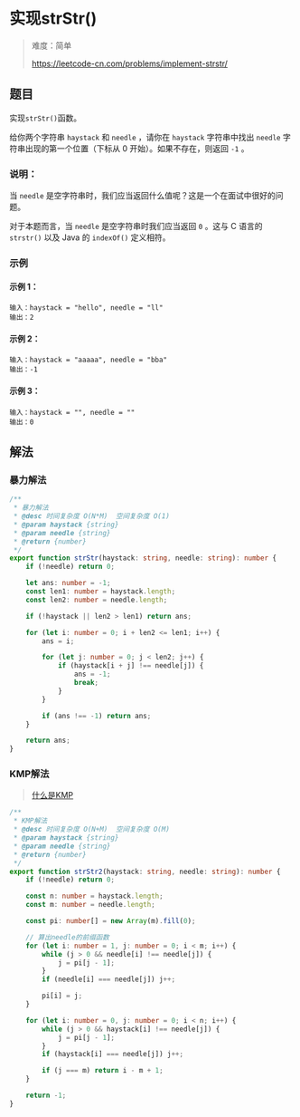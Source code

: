 # 实现strStr()

> 难度：简单
>
> https://leetcode-cn.com/problems/implement-strstr/

## 题目

实现`strStr()`函数。

给你两个字符串 `haystack` 和 `needle` ，请你在 `haystack` 字符串中找出 `needle` 字符串出现的第一个位置（下标从 0 开始）。如果不存在，则返回 `-1` 。

### 说明：

当 `needle` 是空字符串时，我们应当返回什么值呢？这是一个在面试中很好的问题。

对于本题而言，当 `needle` 是空字符串时我们应当返回 `0` 。这与 C 语言的` strstr()` 以及 Java 的 `indexOf()` 定义相符。

### 示例

#### 示例 1：

```
输入：haystack = "hello", needle = "ll"
输出：2
```

#### 示例 2：

```
输入：haystack = "aaaaa", needle = "bba"
输出：-1
```

#### 示例 3：

```
输入：haystack = "", needle = ""
输出：0
```

## 解法

### 暴力解法

```typescript
/**
 * 暴力解法
 * @desc 时间复杂度 O(N*M)  空间复杂度 O(1)
 * @param haystack {string}
 * @param needle {string}
 * @return {number}
 */
export function strStr(haystack: string, needle: string): number {
    if (!needle) return 0;

    let ans: number = -1;
    const len1: number = haystack.length;
    const len2: number = needle.length;

    if (!haystack || len2 > len1) return ans;

    for (let i: number = 0; i + len2 <= len1; i++) {
        ans = i;

        for (let j: number = 0; j < len2; j++) {
            if (haystack[i + j] !== needle[j]) {
                ans = -1;
                break;
            }
        }

        if (ans !== -1) return ans;
    }

    return ans;
}
```

### KMP解法

> [什么是KMP](./KMP.md)

```typescript
/**
 * KMP解法
 * @desc 时间复杂度 O(N+M)  空间复杂度 O(M)
 * @param haystack {string}
 * @param needle {string}
 * @return {number}
 */
export function strStr2(haystack: string, needle: string): number {
    if (!needle) return 0;

    const n: number = haystack.length;
    const m: number = needle.length;

    const pi: number[] = new Array(m).fill(0);

    // 算出needle的前缀函数
    for (let i: number = 1, j: number = 0; i < m; i++) {
        while (j > 0 && needle[i] !== needle[j]) {
            j = pi[j - 1];
        }
        if (needle[i] === needle[j]) j++;

        pi[i] = j;
    }

    for (let i: number = 0, j: number = 0; i < n; i++) {
        while (j > 0 && haystack[i] !== needle[j]) {
            j = pi[j - 1];
        }
        if (haystack[i] === needle[j]) j++;

        if (j === m) return i - m + 1;
    }

    return -1;
}
```
